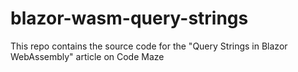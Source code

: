 # blazor-wasm-query-strings
This repo contains the source code for the "Query Strings in Blazor WebAssembly" article on Code Maze
